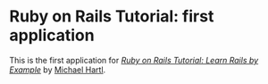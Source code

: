 # Ruby on Rails Tutorial: first application

This is the first application for [*Ruby on Rails Tutorial:
Learn Rails by Example*](http://railstutorial.org/)
by [Michael Hartl](http://michaelhartl.com).